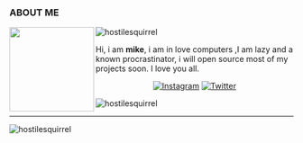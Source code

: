 ### ABOUT ME
<img align="left" src="https://www.pngkit.com/png/full/436-4363354_this-is-a-picture-of-an-astronaut-with.png" width="150" height="150">

  <img align="center" src="https://komarev.com/ghpvc/?username=hostilesquirrel" alt="hostilesquirrel" />
  <p align="left">
  Hi, i am <b>mike</b>, i am in love computers ,I am lazy and a known procrastinator, i will open source most of my
  projects soon. I love you all.</p>
 <p align="center">
  <a href="https://www.instagram.com/TakashiMalibu/"><img src="https://img.shields.io/badge/Instagram--_.svg?style=social&logo=instagram" alt="Instagram"></a>
  <a href="https://twitter.com/malibu_inc"><img src="https://img.shields.io/badge/Twitter--_.svg?style=social&logo=twitter" alt="Twitter"></a>
</p>

<img src="https://github-readme-stats.vercel.app/api?username=hostilesquirrel&show_icons=true" alt="hostilesquirrel" /><hr> <img align="center" src="https://github-readme-stats.vercel.app/api/top-langs/?username=hostilesquirrel&layout=compact&hide=html" alt="hostilesquirrel" />





